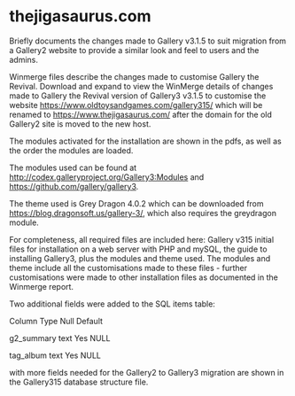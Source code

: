 # thejigasaurus.com

Briefly documents the changes made to Gallery v3.1.5 to suit migration from a Gallery2 website to provide a similar look and feel to users and the admins.

Winmerge files describe the changes made to customise Gallery the Revival. Download and expand to view the WinMerge details of changes made to Gallery the Revival version of Gallery3 v3.1.5 to customise the website https://www.oldtoysandgames.com/gallery315/ which will be renamed to https://www.thejigasaurus.com/ after the domain for the old Gallery2 site is moved to the new host.

The modules activated for the installation are shown in the pdfs, as well as the order the modules are loaded. 

The modules used can be found at http://codex.galleryproject.org/Gallery3:Modules and https://github.com/gallery/gallery3. 

The theme used is Grey Dragon 4.0.2 which can be downloaded from https://blog.dragonsoft.us/gallery-3/, which also requires the greydragon module.

For completeness, all required files are included here: Gallery v315 initial files for installation on a web server with PHP and mySQL, the guide to installing Gallery3, plus the modules and theme used. The modules and theme include all the customisations made to these files - further customisations were made to other installation files as documented in the Winmerge report. 

Two additional fields were added to the SQL items table:

Column	    Type	Null	Default

g2_summary	text	Yes	  NULL

tag_album	  text	Yes	  NULL

with more fields needed for the Gallery2 to Gallery3 migration are shown in the Gallery315 database structure file.
